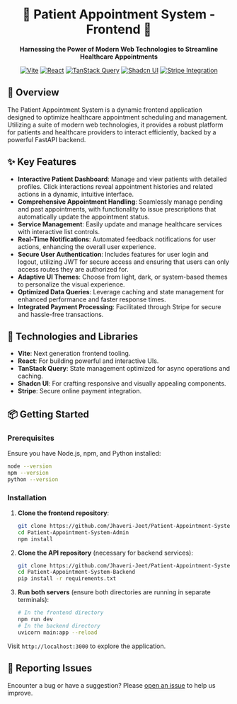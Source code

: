 <div align="center">

# 🏥 Patient Appointment System - Frontend 📅

**Harnessing the Power of Modern Web Technologies to Streamline Healthcare Appointments**

[![Vite](https://img.shields.io/badge/built_with-Vite-blueviolet)](https://vitejs.dev/)
[![React](https://img.shields.io/badge/framework-React-blue)](https://reactjs.org/)
[![TanStack Query](https://img.shields.io/badge/state_management-TanStack_Query-orange)](https://tanstack.com/query/v4)
[![Shadcn UI](https://img.shields.io/badge/UI_library-Shadcn_UI-yellowgreen)](https://shadcn.com/)
[![Stripe Integration](https://img.shields.io/badge/payment-Stripe_integration-blue)](https://stripe.com/)

</div>

## 🚀 Overview

The Patient Appointment System is a dynamic frontend application designed to optimize healthcare appointment scheduling and management. Utilizing a suite of modern web technologies, it provides a robust platform for patients and healthcare providers to interact efficiently, backed by a powerful FastAPI backend.

## ✨ Key Features

- **Interactive Patient Dashboard**: Manage and view patients with detailed profiles. Click interactions reveal appointment histories and related actions in a dynamic, intuitive interface.
- **Comprehensive Appointment Handling**: Seamlessly manage pending and past appointments, with functionality to issue prescriptions that automatically update the appointment status.
- **Service Management**: Easily update and manage healthcare services with interactive list controls.
- **Real-Time Notifications**: Automated feedback notifications for user actions, enhancing the overall user experience.
- **Secure User Authentication**: Includes features for user login and logout, utilizing JWT for secure access and ensuring that users can only access routes they are authorized for.
- **Adaptive UI Themes**: Choose from light, dark, or system-based themes to personalize the visual experience.
- **Optimized Data Queries**: Leverage caching and state management for enhanced performance and faster response times.
- **Integrated Payment Processing**: Facilitated through Stripe for secure and hassle-free transactions.

## 🧰 Technologies and Libraries

- **Vite**: Next generation frontend tooling.
- **React**: For building powerful and interactive UIs.
- **TanStack Query**: State management optimized for async operations and caching.
- **Shadcn UI**: For crafting responsive and visually appealing components.
- **Stripe**: Secure online payment integration.

## 📦 Getting Started

### Prerequisites

Ensure you have Node.js, npm, and Python installed:

```bash
node --version
npm --version
python --version
```

### Installation

1. **Clone the frontend repository**:

   ```bash
   git clone https://github.com/Jhaveri-Jeet/Patient-Appointment-System-Admin.git
   cd Patient-Appointment-System-Admin
   npm install
   ```

2. **Clone the API repository** (necessary for backend services):

   ```bash
   git clone https://github.com/Jhaveri-Jeet/Patient-Appointment-System-Backend.git
   cd Patient-Appointment-System-Backend
   pip install -r requirements.txt
   ```

3. **Run both servers** (ensure both directories are running in separate terminals):
   ```bash
   # In the frontend directory
   npm run dev
   # In the backend directory
   uvicorn main:app --reload
   ```

Visit `http://localhost:3000` to explore the application.

## 🔧 Reporting Issues

Encounter a bug or have a suggestion? Please [open an issue](https://github.com/Jhaveri-Jeet/Patient-Appointment-System-Admin/issues) to help us improve.
